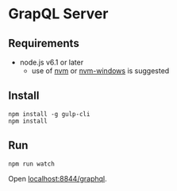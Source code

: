 # GrapQL Server

## Requirements

- node.js v6.1 or later
  - use of [nvm](https://github.com/creationix/nvm) or [nvm-windows](https://github.com/coreybutler/nvm-windows) is suggested

## Install

```
npm install -g gulp-cli
npm install
```

## Run

```
npm run watch
```

Open [localhost:8844/graphql](http://localhost:8844/graphql).
